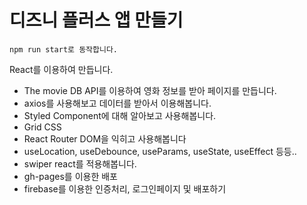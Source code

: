 # 디즈니 플러스 앱 만들기
```
npm run start로 동작합니다.
```
React를 이용하여 만듭니다.

- The movie DB API를 이용하여 영화 정보를 받아 페이지를 만듭니다.
- axios를 사용해보고 데이터를 받아서 이용해봅니다.
- Styled Component에 대해 알아보고 사용해봅니다.
- Grid CSS
- React Router DOM을 익히고 사용해봅니다
- useLocation, useDebounce, useParams, useState, useEffect 등등..
- swiper react를 적용해봅니다.
- gh-pages를 이용한 배포
- firebase를 이용한 인증처리, 로그인페이지 및 배포하기